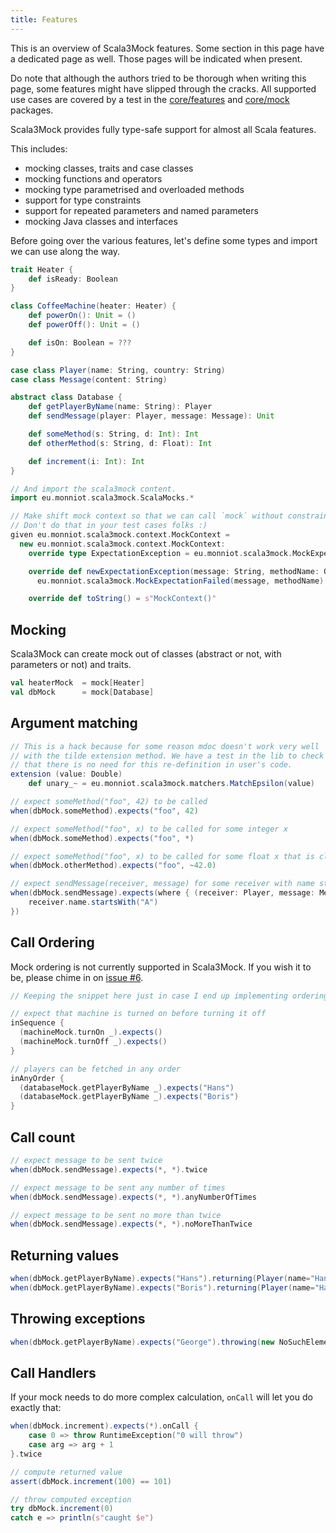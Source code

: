```yaml
---
title: Features
---
```


This is an overview of Scala3Mock features. Some section in this page have a dedicated page as well. Those pages will be indicated when present.

Do note that although the authors tried to be thorough when writing this page, some features might have slipped through the cracks. All supported use cases are covered by a test in the [core/features](https://github.com/fmonniot/scala3mock/tree/main/core/src/test/scala/eu/monniot/scala3mock/features) and [core/mock](https://github.com/fmonniot/scala3mock/tree/main/core/src/test/scala/eu/monniot/scala3mock/mock) packages.


Scala3Mock provides fully type-safe support for almost all Scala features. 

This includes:

- mocking classes, traits and case classes
- mocking functions and operators
- mocking type parametrised and overloaded methods
- support for type constraints
- support for repeated parameters and named parameters
- mocking Java classes and interfaces

Before going over the various features, let's define some types and import we can use along the way.

```scala mdoc
trait Heater {
    def isReady: Boolean
}

class CoffeeMachine(heater: Heater) {
    def powerOn(): Unit = ()
    def powerOff(): Unit = ()

    def isOn: Boolean = ???
}

case class Player(name: String, country: String)
case class Message(content: String)

abstract class Database {
    def getPlayerByName(name: String): Player
    def sendMessage(player: Player, message: Message): Unit

    def someMethod(s: String, d: Int): Int
    def otherMethod(s: String, d: Float): Int

    def increment(i: Int): Int
}

// And import the scala3mock content.
import eu.monniot.scala3mock.ScalaMocks.*
```

```scala mdoc:invisible
// Make shift mock context so that we can call `mock` without constraint.
// Don't do that in your test cases folks :)
given eu.monniot.scala3mock.context.MockContext = 
  new eu.monniot.scala3mock.context.MockContext:
    override type ExpectationException = eu.monniot.scala3mock.MockExpectationFailed

    override def newExpectationException(message: String, methodName: Option[String]): ExpectationException =
      eu.monniot.scala3mock.MockExpectationFailed(message, methodName)

    override def toString() = s"MockContext()"
```

## Mocking

Scala3Mock can create mock out of classes (abstract or not, with parameters or not) and traits.

```scala mdoc
val heaterMock  = mock[Heater]
val dbMock      = mock[Database]
```

## Argument matching

```scala mdoc:invisible
// This is a hack because for some reason mdoc doesn't work very well
// with the tilde extension method. We have a test in the lib to check
// that there is no need for this re-definition in user's code.
extension (value: Double)
    def unary_~ = eu.monniot.scala3mock.matchers.MatchEpsilon(value)
```

```scala mdoc
// expect someMethod("foo", 42) to be called
when(dbMock.someMethod).expects("foo", 42)  

// expect someMethod("foo", x) to be called for some integer x
when(dbMock.someMethod).expects("foo", *)

// expect someMethod("foo", x) to be called for some float x that is close to 42.0
when(dbMock.otherMethod).expects("foo", ~42.0)

// expect sendMessage(receiver, message) for some receiver with name starting with "A"
when(dbMock.sendMessage).expects(where { (receiver: Player, message: Message) => 
    receiver.name.startsWith("A")
}) 
```

## Call Ordering

Mock ordering is not currently supported in Scala3Mock. If you wish it to be, please chime in on [issue #6](https://github.com/fmonniot/scala3mock/issues/6).

```scala mdoc:fail:invisible
// Keeping the snippet here just in case I end up implementing ordering

// expect that machine is turned on before turning it off
inSequence {
  (machineMock.turnOn _).expects()
  (machineMock.turnOff _).expects()
}

// players can be fetched in any order
inAnyOrder {
  (databaseMock.getPlayerByName _).expects("Hans")
  (databaseMock.getPlayerByName _).expects("Boris")
}
```

## Call count

```scala mdoc:silent
// expect message to be sent twice
when(dbMock.sendMessage).expects(*, *).twice

// expect message to be sent any number of times
when(dbMock.sendMessage).expects(*, *).anyNumberOfTimes

// expect message to be sent no more than twice
when(dbMock.sendMessage).expects(*, *).noMoreThanTwice
```

## Returning values

```scala mdoc:silent
when(dbMock.getPlayerByName).expects("Hans").returning(Player(name="Hans", country="Germany"))
when(dbMock.getPlayerByName).expects("Boris").returning(Player(name="Hans", country="Russia"))
```

## Throwing exceptions

```scala mdoc:silent
when(dbMock.getPlayerByName).expects("George").throwing(new NoSuchElementException)
```

## Call Handlers

If your mock needs to do more complex calculation, `onCall` will let you do exactly that:

```scala mdoc:silent
when(dbMock.increment).expects(*).onCall {
    case 0 => throw RuntimeException("0 will throw")
    case arg => arg + 1
}.twice

// compute returned value
assert(dbMock.increment(100) == 101)

// throw computed exception
try dbMock.increment(0)
catch e => println(s"caught $e")
```
